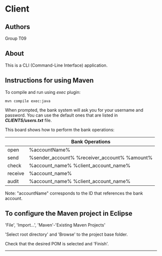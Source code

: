 # Client


## Authors

Group T09


## About

This is a CLI (Command-Line Interface) application.


## Instructions for using Maven

To compile and run using _exec_ plugin:

```
mvn compile exec:java 
```

When prompted, the bank system will ask you for your username and password.
You can use the default ones that are listed in **_CLIENTS/users.txt_** file. 

This board shows how to perform the bank operations:

|         | Bank Operations                              |
|---------|----------------------------------------------|
| open    | %accountName%                                |    
| send    | %sender_account% %receiver_account% %amount% |
| check   | %account_name% %client_account_name%         |
| receive | %account_name%                               |
| audit   | %account_name% %client_account_name%         |

Note: "accountName" corresponds to the ID that references the bank account.


## To configure the Maven project in Eclipse

'File', 'Import...', 'Maven'-'Existing Maven Projects'

'Select root directory' and 'Browse' to the project base folder.

Check that the desired POM is selected and 'Finish'.


----

